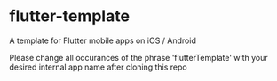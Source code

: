 # flutter-template

A template for Flutter mobile apps on iOS / Android

Please change all occurances of the phrase 'flutterTemplate' with your desired internal app name after cloning this repo
